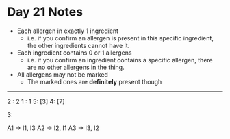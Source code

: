 # Day 21 Notes

+ Each allergen in exactly 1 ingredient
  + i.e. if you confirm an allergen is present in this specific ingredient, the other ingredients cannot have it.
+ Each ingredient contains 0 or 1 allergens
  + i.e. if you confirm an ingredient contains a specific allergen, there are no other allergens in the thing.
+ All allergens may not be marked
  + The marked ones are **definitely** present though


----
2 : 2
1 : 1
5: [3]
4: [7]

3: 

A1 -> I1, I3
A2 -> I2, I1
A3 -> I3, I2